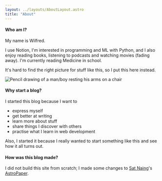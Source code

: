 ```yaml
---
layout: ../layouts/AboutLayout.astro
title: "About"
---
```


#### Who am I?

My name is Wilfred.

I use Notion, I'm interested in programming and ML with Python, and I also enjoy reading books, listening to podcasts and watching movies (fading away).
I'm currently reading Medicine in school.

It's hard to find the right picture for stuff like this, so I put this here instead.

<div>
  <img src="/assets/picture.jpg" class="sm:w-1/2 mx-auto" alt="Pencil drawing of a man/boy resting his arms on a chair">
</div>

#### Why start a blog?

I started this blog because I want to

- express myself
- get better at writing
- learn more about stuff
- share things I discover with others
- practise what I learn in web development

Also, I started it because I really wanted to start something like this and see how it all turns out.

#### How was this blog made?

I did not build this site from scratch; I made some changes to [Sat Naing](https://github.com/satnaing)'s [AstroPaper](https://astro.build/themes/details/astro-paper/).
